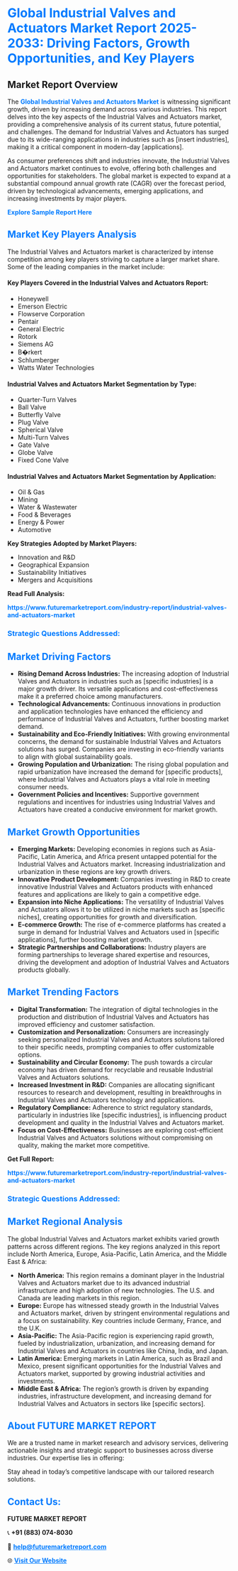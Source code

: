 <h1 style="color: #007BFF;">Global Industrial Valves and Actuators Market Report 2025-2033: Driving Factors, Growth Opportunities, and Key Players</h1>

<section id="overview">
<h2>Market Report Overview</h2>
<p>The <a href="https://www.futuremarketreport.com/industry-report/industrial-valves-and-actuators-market" style="color: #007BFF; text-decoration: none;"><strong>Global Industrial Valves and Actuators Market</strong></a> is witnessing significant growth, driven by increasing demand across various industries. This report delves into the key aspects of the Industrial Valves and Actuators market, providing a comprehensive analysis of its current status, future potential, and challenges. The demand for Industrial Valves and Actuators has surged due to its wide-ranging applications in industries such as [insert industries], making it a critical component in modern-day [applications].</p>
<p>As consumer preferences shift and industries innovate, the Industrial Valves and Actuators market continues to evolve, offering both challenges and opportunities for stakeholders. The global market is expected to expand at a substantial compound annual growth rate (CAGR) over the forecast period, driven by technological advancements, emerging applications, and increasing investments by major players.</p>
</section>

<section id="overview">
<p><a href="https://www.futuremarketreport.com/request-sample/reportId=63321" style="color: #007BFF; text-decoration: none;"><strong>Explore Sample Report Here</strong></a></p>
</section>

<section id="key-players">
<h2 style="color: #007BFF;">Market Key Players Analysis</h2>
<p>The Industrial Valves and Actuators market is characterized by intense competition among key players striving to capture a larger market share. Some of the leading companies in the market include:</p>
<h4>Key Players Covered in the Industrial Valves and Actuators Report:</h4>
<ul><li>Honeywell</li><li>Emerson Electric</li><li>Flowserve Corporation</li><li>Pentair</li><li>General Electric</li><li>Rotork</li><li>Siemens AG</li><li>B�rkert</li><li>Schlumberger</li><li>Watts Water Technologies</li></ul>
<h4>Industrial Valves and Actuators Market Segmentation by Type:</h4>
<ul><li>Quarter-Turn Valves</li><li>Ball Valve</li><li>Butterfly Valve</li><li>Plug Valve</li><li>Spherical Valve</li><li>Multi-Turn Valves</li><li>Gate Valve</li><li>Globe Valve</li><li>Fixed Cone Valve</li></ul>

<h4>Industrial Valves and Actuators Market Segmentation by Application:</h4>
<ul><li>Oil &amp; Gas</li><li>Mining</li><li>Water &amp; Wastewater</li><li>Food &amp; Beverages</li><li>Energy &amp; Power</li><li>Automotive</li></ul>
<p><strong>Key Strategies Adopted by Market Players:</strong></p>
<ul>
<li>Innovation and R&D</li>
<li>Geographical Expansion</li>
<li>Sustainability Initiatives</li>
<li>Mergers and Acquisitions</li>
</ul>
</section>

<section>
<p><strong>Read Full Analysis: </strong></p><a href="https://www.futuremarketreport.com/industry-report/industrial-valves-and-actuators-market" style="color: #007BFF; text-decoration: none;"><strong>https://www.futuremarketreport.com/industry-report/industrial-valves-and-actuators-market</strong></a>
<h3 style="color: #007BFF;">Strategic Questions Addressed:</h3>
</section>

<section id="driving-factors">
<h2 style="color: #007BFF;">Market Driving Factors</h2>
<ul>
<li><strong>Rising Demand Across Industries:</strong> The increasing adoption of Industrial Valves and Actuators in industries such as [specific industries] is a major growth driver. Its versatile applications and cost-effectiveness make it a preferred choice among manufacturers.</li>
<li><strong>Technological Advancements:</strong> Continuous innovations in production and application technologies have enhanced the efficiency and performance of Industrial Valves and Actuators, further boosting market demand.</li>
<li><strong>Sustainability and Eco-Friendly Initiatives:</strong> With growing environmental concerns, the demand for sustainable Industrial Valves and Actuators solutions has surged. Companies are investing in eco-friendly variants to align with global sustainability goals.</li>
<li><strong>Growing Population and Urbanization:</strong> The rising global population and rapid urbanization have increased the demand for [specific products], where Industrial Valves and Actuators plays a vital role in meeting consumer needs.</li>
<li><strong>Government Policies and Incentives:</strong> Supportive government regulations and incentives for industries using Industrial Valves and Actuators have created a conducive environment for market growth.</li>
</ul>
</section>

<section id="growth-opportunities">
<h2 style="color: #007BFF;">Market Growth Opportunities</h2>
<ul>
<li><strong>Emerging Markets:</strong> Developing economies in regions such as Asia-Pacific, Latin America, and Africa present untapped potential for the Industrial Valves and Actuators market. Increasing industrialization and urbanization in these regions are key growth drivers.</li>
<li><strong>Innovative Product Development:</strong> Companies investing in R&D to create innovative Industrial Valves and Actuators products with enhanced features and applications are likely to gain a competitive edge.</li>
<li><strong>Expansion into Niche Applications:</strong> The versatility of Industrial Valves and Actuators allows it to be utilized in niche markets such as [specific niches], creating opportunities for growth and diversification.</li>
<li><strong>E-commerce Growth:</strong> The rise of e-commerce platforms has created a surge in demand for Industrial Valves and Actuators used in [specific applications], further boosting market growth.</li>
<li><strong>Strategic Partnerships and Collaborations:</strong> Industry players are forming partnerships to leverage shared expertise and resources, driving the development and adoption of Industrial Valves and Actuators products globally.</li>
</ul>
</section>

<section id="trending-factors">
<h2 style="color: #007BFF;">Market Trending Factors</h2>
<ul>
<li><strong>Digital Transformation:</strong> The integration of digital technologies in the production and distribution of Industrial Valves and Actuators has improved efficiency and customer satisfaction.</li>
<li><strong>Customization and Personalization:</strong> Consumers are increasingly seeking personalized Industrial Valves and Actuators solutions tailored to their specific needs, prompting companies to offer customizable options.</li>
<li><strong>Sustainability and Circular Economy:</strong> The push towards a circular economy has driven demand for recyclable and reusable Industrial Valves and Actuators solutions.</li>
<li><strong>Increased Investment in R&D:</strong> Companies are allocating significant resources to research and development, resulting in breakthroughs in Industrial Valves and Actuators technology and applications.</li>
<li><strong>Regulatory Compliance:</strong> Adherence to strict regulatory standards, particularly in industries like [specific industries], is influencing product development and quality in the Industrial Valves and Actuators market.</li>
<li><strong>Focus on Cost-Effectiveness:</strong> Businesses are exploring cost-efficient Industrial Valves and Actuators solutions without compromising on quality, making the market more competitive.</li>
</ul>
</section>

<section>
<p><strong>Get Full Report: </strong></p><a href="https://www.futuremarketreport.com/industry-report/industrial-valves-and-actuators-market" style="color: #007BFF; text-decoration: none;"><strong>https://www.futuremarketreport.com/industry-report/industrial-valves-and-actuators-market</strong></a>
<h3 style="color: #007BFF;">Strategic Questions Addressed:</h3>
</section>


<section id="regional-analysis">
<h2 style="color: #007BFF;">Market Regional Analysis</h2>
<p>The global Industrial Valves and Actuators market exhibits varied growth patterns across different regions. The key regions analyzed in this report include North America, Europe, Asia-Pacific, Latin America, and the Middle East & Africa:</p>
<ul>
<li><strong>North America:</strong> This region remains a dominant player in the Industrial Valves and Actuators market due to its advanced industrial infrastructure and high adoption of new technologies. The U.S. and Canada are leading markets in this region.</li>
<li><strong>Europe:</strong> Europe has witnessed steady growth in the Industrial Valves and Actuators market, driven by stringent environmental regulations and a focus on sustainability. Key countries include Germany, France, and the U.K.</li>
<li><strong>Asia-Pacific:</strong> The Asia-Pacific region is experiencing rapid growth, fueled by industrialization, urbanization, and increasing demand for Industrial Valves and Actuators in countries like China, India, and Japan.</li>
<li><strong>Latin America:</strong> Emerging markets in Latin America, such as Brazil and Mexico, present significant opportunities for the Industrial Valves and Actuators market, supported by growing industrial activities and investments.</li>
<li><strong>Middle East & Africa:</strong> The region’s growth is driven by expanding industries, infrastructure development, and increasing demand for Industrial Valves and Actuators in sectors like [specific sectors].</li>
</ul>
</section>

<footer>
<h2 style="color: #007BFF;">About FUTURE MARKET REPORT</h2>
<p>We are a trusted name in market research and advisory services, delivering actionable insights and strategic support to businesses across diverse industries. Our expertise lies in offering:</p>

<p>Stay ahead in today’s competitive landscape with our tailored research solutions.</p>

<h2 style="color: #007BFF;">Contact Us:</h2>
<p><strong>FUTURE MARKET REPORT</strong></p>
<p>📞 <strong>+91 (883) 074-8030</strong></p>
<p>📧 <strong><a href="mailto:help@futuremarketreport.com" style="color: #007BFF;">help@futuremarketreport.com</a></strong></p>
<p>🌐 <strong><a href="https://www.futuremarketreport.com/" style="color: #007BFF;">Visit Our Website</a></strong></p>
</footer>